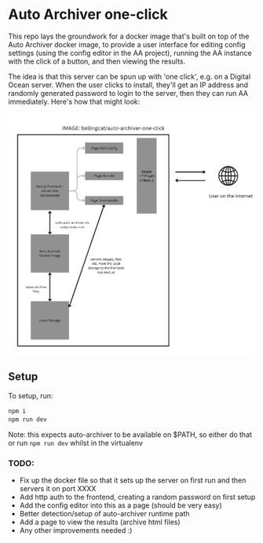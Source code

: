 # Auto Archiver one-click

This repo lays the groundwork for a docker image that's built on top of the Auto Archiver docker image, to provide a user interface for editing config settings (using the config editor in the AA project), running the AA instance with the click of a button, and then viewing the results.

The idea is that this server can be spun up with 'one click', e.g. on a Digital Ocean server. When the user clicks to install, they'll get an IP address and randomly generated password to login to the server, then they can run AA immediately. Here's how that might look:

![](architecture.png)

## Setup

To setup, run:

```bash
npm i
npm run dev
```

Note: this expects auto-archiver to be available on $PATH, so either do that or run `npm run dev` whilst in the virtualenv

### TODO:

* Fix up the docker file so that it sets up the server on first run and then servers it on port XXXX
* Add http auth to the frontend, creating a random password on first setup
* Add the config editor into this as a page (should be very easy)
* Better detection/setup of auto-archiver runtime path
* Add a page to view the results (archive html files)
* Any other improvements needed :)
